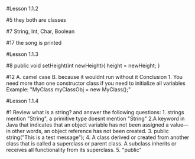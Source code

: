 #Lesson 1.1.2
<p>#5 they both are classes
<p>#7 String, Int, Char, Boolean
<p>#17 the song is printed

#Lesson 1.1.3
<p>#8 public void setHeight(int newHeight){
          height = newHeight;
      }
<p>#12 A. camel case
       B. because it wouldnt run without it
Conclusion
1. You need more than one constructor class if you need to initialize all variables
Example: "MyClass myClassObj = new MyClass();"

#Lesson 1.1.4
<p>#1 Review what is a string? and answer the following questions:
1. strings mention "String", a primitive type doesnt mention "String"
2.A keyword in Java that indicates that an object variable has not been assigned a value—in other words, an object reference has not been created.
3. public string("This is a test message");
4. A class derived or created from another class that is called a superclass or parent class. A subclass inherits or receives all functionality from its superclass.
5. "public"
